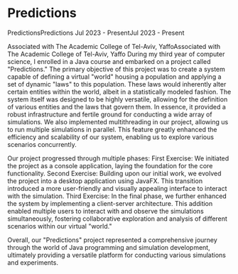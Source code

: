 # Predictions

PredictionsPredictions
Jul 2023 - PresentJul 2023 - Present

Associated with The Academic College of Tel-Aviv, YaffoAssociated with The Academic College of Tel-Aviv, Yaffo
During my third year of computer science, I enrolled in a Java course and embarked on a project called "Predictions." The primary objective of this project was to create a system capable of defining a virtual "world" housing a population and applying a set of dynamic "laws" to this population. These laws would inherently alter certain entities within the world, albeit in a statistically modeled fashion.
The system itself was designed to be highly versatile, allowing for the definition of various entities and the laws that govern them. In essence, it provided a robust infrastructure and fertile ground for conducting a wide array of simulations.
We also implemented multithreading in our project, allowing us to run multiple simulations in parallel. This feature greatly enhanced the efficiency and scalability of our system, enabling us to explore various scenarios concurrently.

Our project progressed through multiple phases:
First Exercise: We initiated the project as a console application, laying the foundation for the core functionality.
Second Exercise: Building upon our initial work, we evolved the project into a desktop application using JavaFX. This transition introduced a more user-friendly and visually appealing interface to interact with the simulation.
Third Exercise: In the final phase, we further enhanced the system by implementing a client-server architecture. This addition enabled multiple users to interact with and observe the simulations simultaneously, fostering collaborative exploration and analysis of different scenarios within our virtual "world."

Overall, our "Predictions" project represented a comprehensive journey through the world of Java programming and simulation development, ultimately providing a versatile platform for conducting various simulations and experiments.
